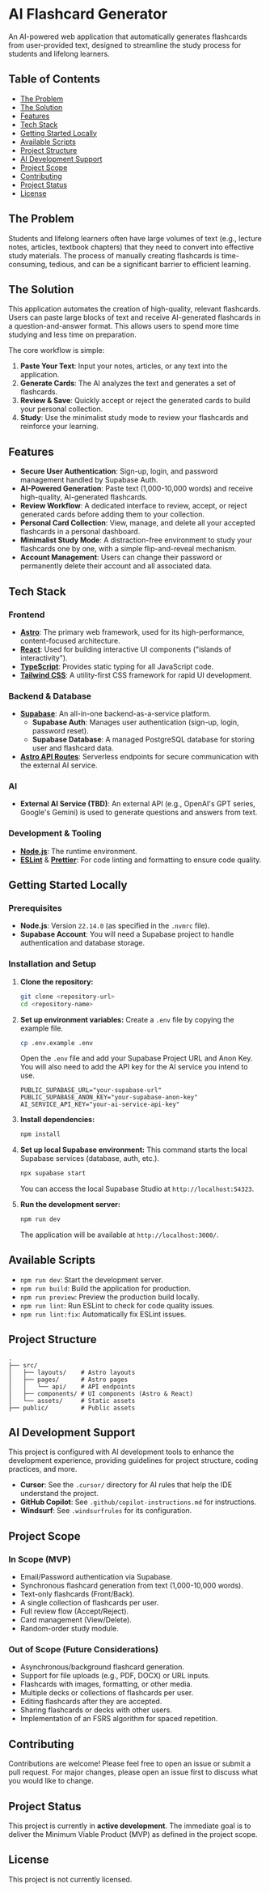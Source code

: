 # AI Flashcard Generator

An AI-powered web application that automatically generates flashcards from user-provided text, designed to streamline the study process for students and lifelong learners.

## Table of Contents

- [The Problem](#the-problem)
- [The Solution](#the-solution)
- [Features](#features)
- [Tech Stack](#tech-stack)
- [Getting Started Locally](#getting-started-locally)
- [Available Scripts](#available-scripts)
- [Project Structure](#project-structure)
- [AI Development Support](#ai-development-support)
- [Project Scope](#project-scope)
- [Contributing](#contributing)
- [Project Status](#project-status)
- [License](#license)

## The Problem

Students and lifelong learners often have large volumes of text (e.g., lecture notes, articles, textbook chapters) that they need to convert into effective study materials. The process of manually creating flashcards is time-consuming, tedious, and can be a significant barrier to efficient learning.

## The Solution

This application automates the creation of high-quality, relevant flashcards. Users can paste large blocks of text and receive AI-generated flashcards in a question-and-answer format. This allows users to spend more time studying and less time on preparation.

The core workflow is simple:
1.  **Paste Your Text**: Input your notes, articles, or any text into the application.
2.  **Generate Cards**: The AI analyzes the text and generates a set of flashcards.
3.  **Review & Save**: Quickly accept or reject the generated cards to build your personal collection.
4.  **Study**: Use the minimalist study mode to review your flashcards and reinforce your learning.

## Features

- **Secure User Authentication**: Sign-up, login, and password management handled by Supabase Auth.
- **AI-Powered Generation**: Paste text (1,000-10,000 words) and receive high-quality, AI-generated flashcards.
- **Review Workflow**: A dedicated interface to review, accept, or reject generated cards before adding them to your collection.
- **Personal Card Collection**: View, manage, and delete all your accepted flashcards in a personal dashboard.
- **Minimalist Study Mode**: A distraction-free environment to study your flashcards one by one, with a simple flip-and-reveal mechanism.
- **Account Management**: Users can change their password or permanently delete their account and all associated data.

## Tech Stack

### Frontend
*   **[Astro](https://astro.build/)**: The primary web framework, used for its high-performance, content-focused architecture.
*   **[React](https://react.dev/)**: Used for building interactive UI components ("islands of interactivity").
*   **[TypeScript](https://www.typescriptlang.org/)**: Provides static typing for all JavaScript code.
*   **[Tailwind CSS](https://tailwindcss.com/)**: A utility-first CSS framework for rapid UI development.

### Backend & Database
*   **[Supabase](https://supabase.com/)**: An all-in-one backend-as-a-service platform.
    *   **Supabase Auth**: Manages user authentication (sign-up, login, password reset).
    *   **Supabase Database**: A managed PostgreSQL database for storing user and flashcard data.
*   **[Astro API Routes](https://docs.astro.build/en/guides/api/)**: Serverless endpoints for secure communication with the external AI service.

### AI
*   **External AI Service (TBD)**: An external API (e.g., OpenAI's GPT series, Google's Gemini) is used to generate questions and answers from text.

### Development & Tooling
*   **[Node.js](https://nodejs.org/)**: The runtime environment.
*   **[ESLint](https://eslint.org/)** & **[Prettier](https://prettier.io/)**: For code linting and formatting to ensure code quality.

## Getting Started Locally

### Prerequisites
- **Node.js**: Version `22.14.0` (as specified in the `.nvmrc` file).
- **Supabase Account**: You will need a Supabase project to handle authentication and database storage.

### Installation and Setup
1.  **Clone the repository:**
    ```bash
    git clone <repository-url>
    cd <repository-name>
    ```

2.  **Set up environment variables:**
    Create a `.env` file by copying the example file.
    ```bash
    cp .env.example .env
    ```
    Open the `.env` file and add your Supabase Project URL and Anon Key. You will also need to add the API key for the AI service you intend to use.
    ```env
    PUBLIC_SUPABASE_URL="your-supabase-url"
    PUBLIC_SUPABASE_ANON_KEY="your-supabase-anon-key"
    AI_SERVICE_API_KEY="your-ai-service-api-key"
    ```

3.  **Install dependencies:**
    ```bash
    npm install
    ```

4.  **Set up local Supabase environment:**
    This command starts the local Supabase services (database, auth, etc.).
    ```bash
    npx supabase start
    ```
    You can access the local Supabase Studio at `http://localhost:54323`.

5.  **Run the development server:**
    ```bash
    npm run dev
    ```
    The application will be available at `http://localhost:3000/`.

## Available Scripts

- `npm run dev`: Start the development server.
- `npm run build`: Build the application for production.
- `npm run preview`: Preview the production build locally.
- `npm run lint`: Run ESLint to check for code quality issues.
- `npm run lint:fix`: Automatically fix ESLint issues.

## Project Structure

```
.
├── src/
│   ├── layouts/    # Astro layouts
│   ├── pages/      # Astro pages
│   │   └── api/    # API endpoints
│   ├── components/ # UI components (Astro & React)
│   └── assets/     # Static assets
├── public/         # Public assets
```

## AI Development Support

This project is configured with AI development tools to enhance the development experience, providing guidelines for project structure, coding practices, and more.

- **Cursor**: See the `.cursor/` directory for AI rules that help the IDE understand the project.
- **GitHub Copilot**: See `.github/copilot-instructions.md` for instructions.
- **Windsurf**: See `.windsurfrules` for its configuration.

## Project Scope

### In Scope (MVP)
- Email/Password authentication via Supabase.
- Synchronous flashcard generation from text (1,000-10,000 words).
- Text-only flashcards (Front/Back).
- A single collection of flashcards per user.
- Full review flow (Accept/Reject).
- Card management (View/Delete).
- Random-order study module.

### Out of Scope (Future Considerations)
- Asynchronous/background flashcard generation.
- Support for file uploads (e.g., PDF, DOCX) or URL inputs.
- Flashcards with images, formatting, or other media.
- Multiple decks or collections of flashcards per user.
- Editing flashcards after they are accepted.
- Sharing flashcards or decks with other users.
- Implementation of an FSRS algorithm for spaced repetition.

## Contributing

Contributions are welcome! Please feel free to open an issue or submit a pull request. For major changes, please open an issue first to discuss what you would like to change.

## Project Status

This project is currently in **active development**. The immediate goal is to deliver the Minimum Viable Product (MVP) as defined in the project scope.

## License

This project is not currently licensed.
